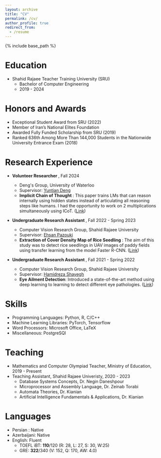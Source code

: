 ```yaml
---
layout: archive
title: "CV"
permalink: /cv/
author_profile: true
redirect_from:
  - /resume
---
```


{% include base_path %}

Education
======

* Shahid Rajaee Teacher Training University (SRU)
  + Bachelor of Computer Engineering 
  + 2019 - 2024

Honors and Awards
======
* Exceptional Student Award from SRU (2022)
* Member of Iran’s National Elites Foundation 
* Awarded Fully Funded Scholarship from SRU (2019)
* Ranked 636th Among More Than 144,000 Students in the Nationwide University Entrance Exam (2018)

Research Experience
=====
* <b>Volunteer Researcher </b>, Fall 2024
  * Deng's Group, University of Waterloo
  * Supervisor: [Yuntian Deng](https://yuntiandeng.com/)
  * <b> Implicit Chain of Thought </b>: This paper trains LMs that can reason internally using hidden states instead of articulating all reasoning steps like humans. I had the opportunity to work on 2 multiplications simultaneously using ICoT. ([Link](https://arxiv.org/pdf/2311.01460.pdf))
 * <b>Undergraduate Research Assistant </b>, Fall 2022 - Spring 2023
    * Computer Vision Research Group, Shahid Rajaee University
    * Supervisor: [Ehsan Pazouki](https://ir.linkedin.com/in/ehsan-pazouki)
    * <b>Extraction of Cover Density Map of Rice Seedling </b>:  The aim of this study was to detect rice seedlings in UAV images of paddy fields using transfer learning from the model Faster R-CNN. ([Link](https://msghik.github.io\files\Rice_Seedlings.pdf))

* <b>Undergraduate Research Assistant </b>, Fall 2021 - Spring 2022
  * Computer Vision Research Group, Shahid Rajaee University
  * Supervisor: [Hamidreza Shayegh](https://de.linkedin.com/in/hrshayegh)
  * <b>Eye Ailment Detection</b>:  Introduced a state-of-the-art method using deep learning to learning to detect different eye pathologies. ([Link](https://msghik.github.io\files\Detecting_Eye_Ailment.pdf)) 

Skills
======
* Programming Languages: Python, R, C/C++
* Machine Learning Libraries: PyTorch, Tensorflow
* Word Processors: Microsoft Office, LaTeX
* Miscellaneous: PostgreSQl


Teaching
======
* Mathematics and Computer Olympiad Teacher, Ministry of Education,  2019 - Present
* Teaching Assistant, Shahid Rajaee Univeristy, 2020 - 2023
  * Database Systems Concepts, Dr. Negin Daneshpour
  * Microprocessor and Assembly Language, Dr. Zeinab Torabi
  * Automata Theories, Dr. Kianian
  * Artificial Intelligence Fundamentals & Applications, Dr. Kianian

  
Languages
======
* Persian : Native
* Azerbaijani: Native
* English: Fluent 
  * TOEFL iBT: <b>110</b>/120 (R: 28, L: 27, S: 30, W:25)
  * GRE: <b>322</b>/340 (V: 152, Q: 170, AW: 4.0)
